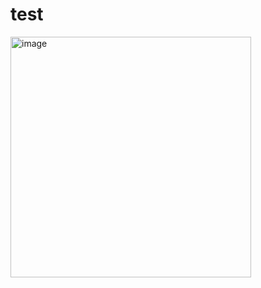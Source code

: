 # test

<img width="385" alt="image" src="https://github.com/guruwiz/test/assets/17739592/7a93e38c-ccda-4958-9b3a-72a4c9840435">
